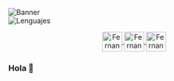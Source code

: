 ![Banner](https://i.ibb.co/k2sz28p/Banner-Sunset.jpg)	
![Lenguajes](https://github-readme-stats.vercel.app/api/top-langs/?username=FernandoTimo&langs_count=19&layout=compact&bg_color=00000000&text_color=8b949e&hide_border=true&title_color=58a6ff)

<p align="center">   
  <a href="https://www.instagram.com/fernando_timo" target="blank">
    <img align="center" src="https://i.ibb.co/f9nmWXq/Instagram.png" alt="FernandoTimo"  width="40px" />
  </a>
  <a href="https://www.youtube.com/channel/UCtDfSw53RGWXS0qcFaYZXog" target="blank">
    <img align="center" src="https://i.ibb.co/D9CbFPf/Youtube.png" alt="FernandoTimo" width="40px" />
  </a>
  <a href="https://twitter.com/timoideas" target="blank">
    <img align="center" src="https://i.ibb.co/fnjFsdS/Twiter.png" alt="FernandoTimo" width="40px" />
  </a>
</p>

### Hola 👋
